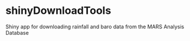 # shinyDownloadTools
Shiny app for downloading rainfall and baro data from the MARS Analysis Database
